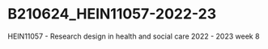 # B210624_HEIN11057-2022-23
HEIN11057 - Research design in health and social care 2022 - 2023 week 8
